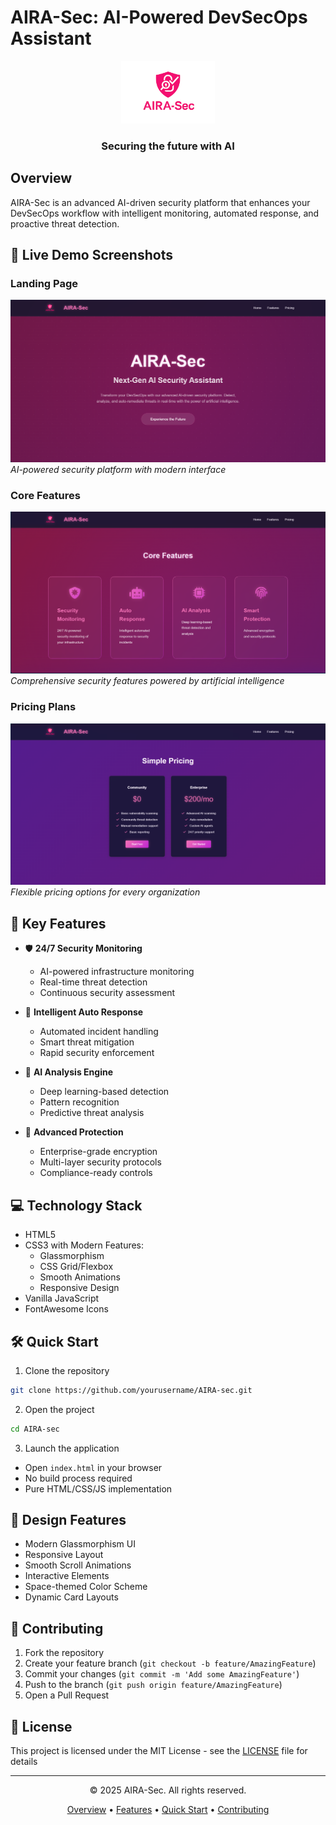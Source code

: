 # AIRA-Sec: AI-Powered DevSecOps Assistant

<div align="center">
  <img src="./AIRA-sec-logo.png" alt="AIRA-Sec Logo" width="150"/>
  <h3>Securing the future with AI</h3>
</div>

## Overview

AIRA-Sec is an advanced AI-driven security platform that enhances your DevSecOps workflow with intelligent monitoring, automated response, and proactive threat detection.

## 🌟 Live Demo Screenshots

### Landing Page
![Hero Section](./screenshots/hero.png)
*AI-powered security platform with modern interface*

### Core Features
![Features Section](./screenshots/features.png)
*Comprehensive security features powered by artificial intelligence*

### Pricing Plans
![Pricing Section](./screenshots/pricing.png)
*Flexible pricing options for every organization*

## 🚀 Key Features

- 🛡️ **24/7 Security Monitoring**
  - AI-powered infrastructure monitoring
  - Real-time threat detection
  - Continuous security assessment

- 🤖 **Intelligent Auto Response**
  - Automated incident handling
  - Smart threat mitigation
  - Rapid security enforcement

- 🧠 **AI Analysis Engine**
  - Deep learning-based detection
  - Pattern recognition
  - Predictive threat analysis

- 🔐 **Advanced Protection**
  - Enterprise-grade encryption
  - Multi-layer security protocols
  - Compliance-ready controls

## 💻 Technology Stack

- HTML5
- CSS3 with Modern Features:
  - Glassmorphism
  - CSS Grid/Flexbox
  - Smooth Animations
  - Responsive Design
- Vanilla JavaScript
- FontAwesome Icons

## 🛠️ Quick Start

1. Clone the repository
```bash
git clone https://github.com/yourusername/AIRA-sec.git
```

2. Open the project
```bash
cd AIRA-sec
```

3. Launch the application
- Open `index.html` in your browser
- No build process required
- Pure HTML/CSS/JS implementation

## 💎 Design Features

- Modern Glassmorphism UI
- Responsive Layout
- Smooth Scroll Animations
- Interactive Elements
- Space-themed Color Scheme
- Dynamic Card Layouts

## 🤝 Contributing

1. Fork the repository
2. Create your feature branch (`git checkout -b feature/AmazingFeature`)
3. Commit your changes (`git commit -m 'Add some AmazingFeature'`)
4. Push to the branch (`git push origin feature/AmazingFeature`)
5. Open a Pull Request

## 📝 License

This project is licensed under the MIT License - see the [LICENSE](LICENSE) file for details

---

<div align="center">
  <p>© 2025 AIRA-Sec. All rights reserved.</p>
  <p>
    <a href="#overview">Overview</a> •
    <a href="#features">Features</a> •
    <a href="#quick-start">Quick Start</a> •
    <a href="#contributing">Contributing</a>
  </p>
</div>